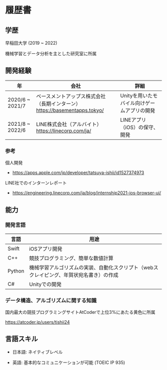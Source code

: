 # 履歴書

## 学歴 

早稲田大学 (2019 ~ 2022)

機械学習とデータ分析を主とした研究室に所属

## 開発経験

| 年 | 会社 | 詳細 |
| --- | ---- | ---- |
| 2020/6 ~ 2021/7 | ベースメントアップス株式会社（長期インターン）　<br> https://basementapps.tokyo/ | Unityを用いたモバイル向けゲームアプリの開発 |
| 2021/8 ~ 2022/6 | LINE株式会社（アルバイト）　<br> https://linecorp.com/ja/ | LINEアプリ（iOS）の保守、開発 |

### 参考

個人開発
- https://apps.apple.com/jp/developer/tatsuya-ishii/id1527374973

LINE社でのインターンレポート
- https://engineering.linecorp.com/ja/blog/internship2021-ios-browser-ui/

## 能力

### 開発言語

| 言語 | 用途 |
| --- | ---- |
| Swift | iOSアプリ開発 |
| C++ | 競技プログラミング、簡単な数値計算 |
| Python | 機械学習アルゴリズムの実装、自動化スクリプト（webスクレイピング、年賀状宛名書き）の作成 |
| C# | Unityでの開発 |

### データ構造、アルゴリズムに関する知識

国内最大の競技プログラミングサイトAtCoderで上位3%にあたる黄色に所属

https://atcoder.jp/users/tishii24

## 言語スキル

- 日本語: ネイティブレベル

- 英語: 基本的なコミュニケーションが可能 (TOEIC IP 935)
